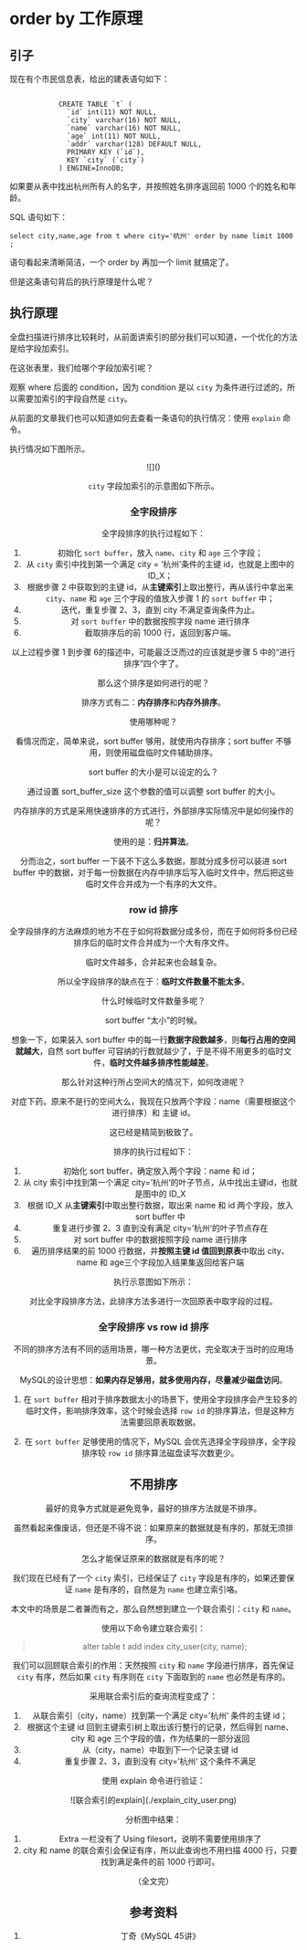 # order by 工作原理

## 引子

现在有个市民信息表，给出的建表语句如下：

```
			
			CREATE TABLE `t` (
              `id` int(11) NOT NULL,
              `city` varchar(16) NOT NULL,
              `name` varchar(16) NOT NULL,
              `age` int(11) NOT NULL,
              `addr` varchar(128) DEFAULT NULL,
              PRIMARY KEY (`id`),
              KEY `city` (`city`)
            ) ENGINE=InnoDB;
```

如果要从表中找出杭州所有人的名字，并按照姓名排序返回前 1000 个的姓名和年龄。

SQL 语句如下：

```
select city,name,age from t where city='杭州' order by name limit 1000  ;
```

语句看起来清晰简洁，一个 order by 再加一个 limit 就搞定了。

但是这条语句背后的执行原理是什么呢？

## 执行原理

全盘扫描进行排序比较耗时，从前面讲索引的部分我们可以知道，一个优化的方法是给字段加索引。

在这张表里，我们给哪个字段加索引呢？

观察 where 后面的 condition，因为 condition 是以 `city` 为条件进行过滤的，所以需要加索引的字段自然是 `city`。

从前面的文章我们也可以知道如何去查看一条语句的执行情况：使用 `explain` 命令。

执行情况如下图所示。

<div align=center>![]()

`city` 字段加索引的示意图如下所示。





### 全字段排序

全字段排序的执行过程如下：

1. 初始化 `sort buffer`，放入 `name`、`city` 和 `age` 三个字段；
2. 从 `city` 索引中找到第一个满足 city = ‘杭州’条件的主键 id，也就是上图中的 ID_X；
3. 根据步骤 2 中获取到的主键 id，从**主键索引**上取出整行，再从该行中拿出来 `city`、`name` 和 `age` 三个字段的值放入步骤 1 的 `sort buffer` 中；
4. 迭代，重复步骤 2、3，直到 city 不满足查询条件为止。
5. 对 `sort buffer` 中的数据按照字段 name 进行排序
6. 截取排序后的前 1000 行，返回到客户端。

以上过程步骤 1 到步骤 6的描述中，可能最泛泛而过的应该就是步骤 5 中的“进行排序”四个字了。

那么这个排序是如何进行的呢？

排序方式有二：**内存排序**和**内存外排序**。

使用哪种呢？

看情况而定，简单来说，sort buffer 够用，就使用内存排序；sort buffer 不够用，则使用磁盘临时文件辅助排序。

sort buffer 的大小是可以设定的么？

通过设置 sort_buffer_size 这个参数的值可以调整 sort buffer 的大小。

内存排序的方式是采用快速排序的方式进行，外部排序实际情况中是如何操作的呢？

使用的是：**归并算法**。

分而治之，sort buffer 一下装不下这么多数据，那就分成多份可以装进 sort buffer 中的数据，对于每一份数据在内存中排序后写入临时文件中，然后把这些临时文件合并成为一个有序的大文件。

### row id 排序

全字段排序的方法麻烦的地方不在于如何将数据分成多份，而在于如何将多份已经排序后的临时文件合并成为一个大有序文件。

临时文件越多，合并起来也会越复杂。

所以全字段排序的缺点在于：**临时文件数量不能太多**。

什么时候临时文件数量多呢？

sort buffer “太小”的时候。

想象一下，如果装入 sort buffer 中的每一行**数据字段数越多**，则**每行占用的空间就越大**，自然 sort buffer 可容纳的行数就越少了，于是不得不用更多的临时文件，**临时文件越多排序性能越差**。

那么针对这种行所占空间大的情况下，如何改进呢？

对症下药。原来不是行的空间大么，我现在只放两个字段：name（需要根据这个进行排序）和 主键 id。

这已经是精简到极致了。

排序的执行过程如下：

1. 初始化 sort buffer，确定放入两个字段：name 和 id；
2. 从 city 索引中找到第一个满足 city=’杭州‘的叶子节点，从中找出主键id，也就是图中的 ID_X
3. 根据 ID_X 从**主键索引**中取出整行数据，取出来 name 和 id 两个字段，放入 sort buffer 中
4. 重复进行步骤 2、3 直到没有满足 city=’杭州‘的叶子节点存在
5. 对 sort buffer 中的数据按照字段 name 进行排序
6. 遍历排序结果的前 1000 行数据，并**按照主键 id 值回到原表**中取出 city、name 和 age三个字段加入结果集返回给客户端

执行示意图如下所示：





对比全字段排序方法，此排序方法多进行一次回原表中取字段的过程。



### 全字段排序 vs row id 排序

不同的排序方法有不同的适用场景，哪一种方法更优，完全取决于当时的应用场景。

MySQL的设计思想：**如果内存足够用，就多使用内存，尽量减少磁盘访问**。

1. 在 `sort buffer` 相对于排序数据太小的场景下，使用全字段排序会产生较多的临时文件，影响排序效率，这个时候会选择 `row id` 的排序算法，但是这种方法需要回原表取数据。

2. 在 `sort buffer` 足够使用的情况下，MySQL 会优先选择全字段排序，全字段排序较 `row id` 排序算法磁盘读写次数更少。



## 不用排序

最好的竞争方式就是避免竞争，最好的排序方法就是不排序。

虽然看起来像废话，但还是不得不说：如果原来的数据就是有序的，那就无须排序。

怎么才能保证原来的数据就是有序的呢？

我们现在已经有了一个 `city` 索引，已经保证了 `city` 字段是有序的，如果还要保证 `name` 是有序的，自然是为 `name` 也建立索引咯。

本文中的场景是二者兼而有之，那么自然想到建立一个联合索引：`city` 和 `name`。

使用以下命令建立联合索引：

> alter table t add index city_user(city, name);

我们可以回顾联合索引的作用：天然按照 `city` 和 `name` 字段进行排序，首先保证 `city` 有序，然后如果 `city` 有序则在 `city` 下面取到的 `name` 也必然是有序的。

采用联合索引后的查询流程变成了：

1. 从联合索引（city，name）找到第一个满足 city=’杭州‘ 条件的主键 id；
2. 根据这个主键 id 回到主键索引树上取出该行整行的记录，然后得到 name、city 和 age 三个字段的值，作为结果的一部分返回
3. 从（city，name）中取到下一个记录主键 id
4. 重复步骤 2、3，直到没有 city=’杭州‘ 这个条件不满足

使用 explain 命令进行验证：

<div align=center>![联合索引的explain](./explain_city_user.png)

分析图中结果：

1. Extra 一栏没有了 Using filesort，说明不需要使用排序了
2. city 和 name  的联合索引会保证有序，所以此查询也不用扫描 4000 行，只要找到满足条件的前 1000 行即可。



（全文完）

## 参考资料

1. 丁奇《MySQL 45讲》















```

```